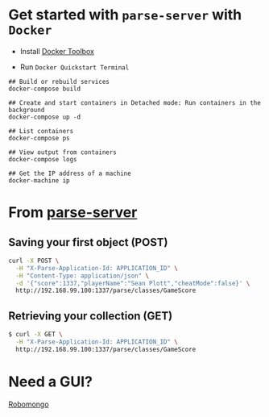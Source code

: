 # Get started with `parse-server` with `Docker`

- Install [Docker Toolbox](https://www.docker.com/toolbox)

- Run `Docker Quickstart Terminal`

```
## Build or rebuild services
docker-compose build
```

```
## Create and start containers in Detached mode: Run containers in the background
docker-compose up -d
```

```
## List containers
docker-compose ps
```

```
## View output from containers
docker-compose logs
```

```
## Get the IP address of a machine
docker-machine ip
```

# From [parse-server](https://github.com/ParsePlatform/parse-server#saving-your-first-object)
>
## Saving your first object (POST)
>
```bash
curl -X POST \
  -H "X-Parse-Application-Id: APPLICATION_ID" \
  -H "Content-Type: application/json" \
  -d '{"score":1337,"playerName":"Sean Plott","cheatMode":false}' \
  http://192.168.99.100:1337/parse/classes/GameScore
```
>
## Retrieving your collection (GET)
>
```bash
$ curl -X GET \
  -H "X-Parse-Application-Id: APPLICATION_ID" \
  http://192.168.99.100:1337/parse/classes/GameScore
```

# Need a GUI?

[Robomongo](https://robomongo.org/)
